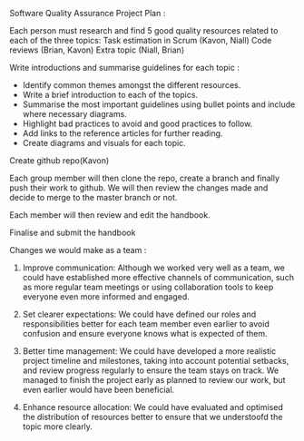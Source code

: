 Software Quality Assurance Project Plan : 

Each person must research and find 5 good quality resources related to each of the three topics:
Task estimation in Scrum (Kavon, Niall)
Code reviews (Brian, Kavon)
Extra topic (Niall, Brian)

Write introductions and summarise guidelines for each topic :
- Identify common themes amongst the different resources.
- Write a brief introduction to each of the topics.
- Summarise the most important guidelines using bullet points and include where necessary diagrams.
- Highlight bad practices to avoid and good practices to follow.
- Add links to the reference articles for further reading.
- Create diagrams and visuals for each topic.

Create github repo(Kavon)

Each group member will then clone the repo, create a branch and finally push their work to github. We will then review the changes made and decide to merge to the master branch or not. 

Each member will then review and edit the handbook.

Finalise and submit the handbook


Changes we would make as a team :

1. Improve communication: Although we worked very well as a team, we could have established more effective channels of communication, such as more regular team meetings or using collaboration tools to keep everyone even more informed and engaged.

2. Set clearer expectations: We could have defined our roles and responsibilities better for each team member even earlier to avoid confusion and ensure everyone knows what is expected of them. 

3. Better time management: We could have developed a more realistic project timeline and milestones, taking into account potential setbacks, and review progress regularly to ensure the team stays on track. We managed to finish the project early as planned to review our work, but even earlier would have been beneficial.

4. Enhance resource allocation: We could have evaluated and optimised the distribution of resources better to ensure that we understoofd the topic more clearly. 